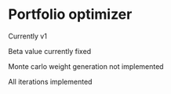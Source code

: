 # Portfolio optimizer
 
Currently v1

Beta value currently fixed

Monte carlo weight generation not implemented

All iterations implemented
